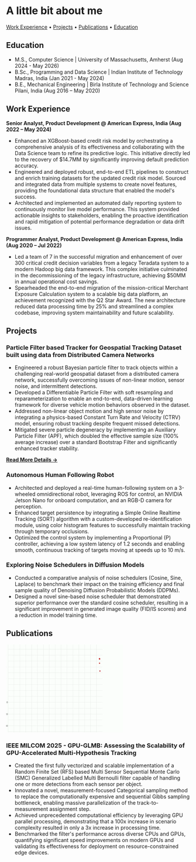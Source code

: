 # A little bit about me

[Work Experience](#work-experience) • [Projects](#projects) • [Publications](#publications) • [Education](#education)

## Education
- M.S., Computer Science | University of Massachusetts, Amherst (Aug 2024 - May 2026)
- B.Sc., Programming and Data Science | Indian Institute of Technology Madras, India (Jan 2021 - May 2024)
- B.E., Mechanical Engineering | Birla Institute of Technology and Science Pilani, India (Aug 2016 – May 2020)

## Work Experience
**Senior Analyst, Product Development @ American Express, India (Aug 2022 – May 2024)** 
                                                                                                          
-	Enhanced an XGBoost-based credit risk model by orchestrating a comprehensive analysis of its effectiveness and collaborating with the Data Science team to refine its predictive logic. This initiative directly led to the recovery of $14.7MM by significantly improving default prediction accuracy.
-	Engineered and deployed robust, end-to-end ETL pipelines to construct and enrich training datasets for the updated credit risk model. Sourced and integrated data from multiple systems to create novel features, providing the foundational data structure that enabled the model's success.
-	Architected and implemented an automated daily reporting system to continuously monitor live model performance. This system provided actionable insights to stakeholders, enabling the proactive identification and rapid mitigation of potential performance degradation or data drift issues.

**Programmer Analyst, Product Development @ American Express, India (Aug 2020 – Jul 2022)** 
-	Led a team of 7 in the successful migration and enhancement of over 300 critical credit decision variables from a legacy Teradata system to a modern Hadoop big data framework. This complex initiative culminated in the decommissioning of the legacy infrastructure, achieving $50MM in annual operational cost savings.
-	Spearheaded the end-to-end migration of the mission-critical Merchant Exposure Calculation system to a scalable big data platform, an achievement recognized with the Q2 Star Award. The new architecture reduced data processing time by 25% and streamlined a complex codebase, improving system maintainability and future scalability.

## Projects
### Particle Filter based Tracker for Geospatial Tracking Dataset built using data from Distributed Camera Networks
-	Engineered a robust Bayesian particle filter to track objects within a challenging real-world geospatial dataset from a distributed camera network, successfully overcoming issues of non-linear motion, sensor noise, and intermittent detections.
-	Developed a Differentiable Particle Filter with soft resampling and reparameterization to enable an end-to-end, data-driven learning framework for diverse vehicle motion behaviors observed in the dataset.
-	Addressed non-linear object motion and high sensor noise by integrating a physics-based Constant Turn Rate and Velocity (CTRV) model, ensuring robust tracking despite frequent missed detections.
-	Mitigated severe particle degeneracy by implementing an Auxiliary Particle Filter (APF), which doubled the effective sample size (100% average increase) over a standard Bootstrap Filter and significantly enhanced tracker stability.

**[Read More Details →](/projects/particle-filter/)**

### Autonomous Human Following Robot
-	Architected and deployed a real-time human-following system on a 3-wheeled omnidirectional robot, leveraging ROS for control, an NVIDIA Jetson Nano for onboard computation, and an RGB-D camera for perception.
-	Enhanced target persistence by integrating a Simple Online Realtime Tracking (SORT) algorithm with a custom-developed re-identification module, using color histogram features to successfully maintain tracking through temporary occlusions.
-	Optimized the control system by implementing a Proportional (P) controller, achieving a low system latency of 1.2 seconds and enabling smooth, continuous tracking of targets moving at speeds up to 10 m/s.

### Exploring Noise Schedulers in Diffusion Models
-	Conducted a comparative analysis of noise schedulers (Cosine, Sine, Laplace) to benchmark their impact on the training efficiency and final sample quality of Denoising Diffusion Probabilistic Models (DDPMs).
-	Designed a novel sine-based noise scheduler that demonstrated superior performance over the standard cosine scheduler, resulting in a significant improvement in generated image quality (FID/IS scores) and a reduction in model training time.


## Publications
![Tracker Demo](/media/glmb_5_gif.gif)
### IEEE MILCOM 2025 - GPU-GLMB: Assessing the Scalability of GPU-Accelerated Multi-Hypothesis Tracking
-	Created the first fully vectorized and scalable implementation of a Random Finite Set (RFS) based Multi Sensor Sequential Monte Carlo (SMC) Generalized Labelled Multi Bernoulli filter capable of handling one or more detections from each sensor per object. 
-	Innovated a novel, measurement-focused Categorical sampling method to replace the computationally expensive and sequential Gibbs sampling bottleneck, enabling massive parallelization of the track-to-measurement assignment step.
-	Achieved unprecedented computational efficiency by leveraging GPU parallel processing, demonstrating that a 100x increase in scenario complexity resulted in only a 3x increase in processing time.
-	Benchmarked the filter's performance across diverse CPUs and GPUs, quantifying significant speed improvements on modern GPUs and validating its effectiveness for deployment on resource-constrained edge devices.
